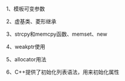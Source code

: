1、模板可变参数

2、虚基类、菱形继承

3、strcpy和memcpy函数、memset、new

4、weakptr使用

5、allocator用法

6、C++提供了初始化列表语法，用来初始化属性